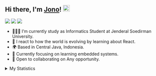 

## Hi there, I'm [Jono](https://github.com/KangJ0n0)! <img src="https://cdn.sazumi.moe/file/zsdrto.gif" width="22">



[![](https://img.shields.io/badge/Gmail-D14836?style=for-the-badge&logo=gmail&logoColor=white)](mailto:afiftharavi@gmail.com)
[![](https://img.shields.io/badge/LinkedIn-0077B5?style=for-the-badge&logo=linkedin&logoColor=white)](https://www.linkedin.com/in/afiftha-ravi-b8bb81248/)
[![](https://img.shields.io/badge/Discord-00215E?style=for-the-badge&logo=discord&logoColor=white)](https://www.discordapp.com/users/1016196406882599023)


- 👨🏻‍💻 I’m currently study as Informatics Student at Jenderal Soedirman University.
- 📝 I react to how the world is evolving by learning about React.
- 🌍 Based in Central Java, Indonesia.
- 📠 Currently focusing on learning embedded systems. 
- 🤝 Open to collaborating on Any opportunity.
<details> 
  <summary>My Statistics</summary>


<p align = "center">
  <img  src = "https://github-readme-stats.vercel.app/api?username=KangJ0n0&show_icons=true&theme=ayu-mirage&line_height=27">
<img src="https://github-readme-stats.vercel.app/api/top-langs/?username=KangJ0n0&hide=Jupyter%20Notebook&theme=ayu-mirage">
</p>

<p align = "center">
 <img  src="https://github-readme-streak-stats.herokuapp.com/?user=KangJ0n0&show_icons=true&locale=en&layout=compact&theme=ayu-mirage&line_height=0" />
</p> 






</details>








